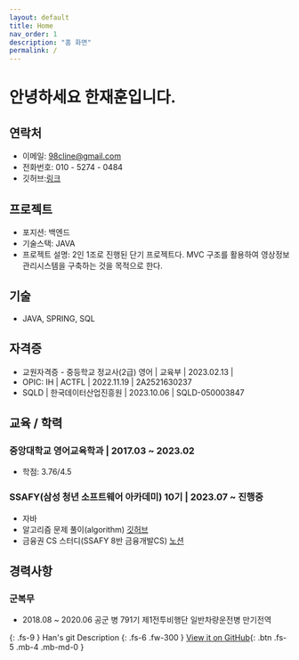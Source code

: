 ```yaml
---
layout: default
title: Home
nav_order: 1
description: "홈 화면"
permalink: /
---
```


# 안녕하세요 한재훈입니다.

## 연락처

- 이메일: 98cline@gmail.com
- 전화번호: 010 - 5274 - 0484
- 깃허브:[링크](https://github.com/HunTeac)

## 프로젝트

- 포지션: 백엔드
- 기술스택: JAVA
- 프로젝트 설명: 2인 1조로 진행된 단기 프로젝트다. MVC 구조를 활용하여 영상정보 관리시스템을 구축하는 것을 목적으로 한다.

## 기술

- JAVA, SPRING, SQL

## 자격증

- 교원자격증 - 중등학교 정교사(2급) 영어 | 교육부 | 2023.02.13 |
- OPIC: IH | ACTFL | 2022.11.19 | 2A2521630237
- SQLD | 한국데이터산업진흥원 | 2023.10.06 | SQLD-050003847

## 교육 / 학력

### 중앙대학교 영어교육학과 | 2017.03 ~ 2023.02

- 학점: 3.76/4.5

### SSAFY(삼성 청년 소프트웨어 아카데미) 10기 | 2023.07 ~ 진행중

- 자바
- 알고리즘 문제 풀이(algorithm) [깃허브](https://github.com/HunTeac/algorithm)
- 금융권 CS 스터디(SSAFY 8반 금융개발CS) [노션](https://www.notion.so/a6c0516ca3344261bc4a72b9a0b30b2f?v=26f7624d59ba4133a1910cb4939b2206)

## 경력사항

### 군복무

- 2018.08 ~ 2020.06 공군 병 791기 제1전투비행단 일반차량운전병 만기전역

{: .fs-9 }
Han's git Description
{: .fs-6 .fw-300 }
[View it on GitHub](https://github.com/HunTeac){: .btn .fs-5 .mb-4 .mb-md-0 }
